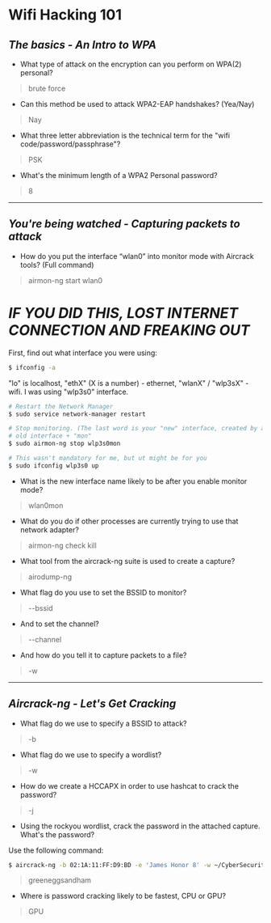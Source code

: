 
# Wifi Hacking 101

## *The basics - An Intro to WPA*

- What type of attack on the encryption can you perform on WPA(2) personal?

> brute force

- Can this method be used to attack WPA2-EAP handshakes? (Yea/Nay)

> Nay

- What three letter abbreviation is the technical term for the "wifi code/password/passphrase"?

> PSK

- What's the minimum length of a WPA2 Personal password?

> 8

---

## *You're being watched - Capturing packets to attack*

- How do you put the interface “wlan0” into monitor mode with Aircrack tools? (Full command)

> airmon-ng start wlan0

# ***IF YOU DID THIS, LOST INTERNET CONNECTION AND FREAKING OUT***

First, find out what interface you were using:

```bash
$ ifconfig -a
```

"lo" is localhost, "ethX" (X is a number) - ethernet, "wlanX" / "wlp3sX" - wifi.
I was using "wlp3s0" interface.

```bash
# Restart the Network Manager
$ sudo service network-manager restart

# Stop monitoring. (The last word is your "new" interface, created by airmon-ng. It's
# old interface + "mon"
$ sudo airmon-ng stop wlp3s0mon

# This wasn't mandatory for me, but ut might be for you
$ sudo ifconfig wlp3s0 up
```

- What is the new interface name likely to be after you enable monitor mode?

> wlan0mon

- What do you do if other processes are currently trying to use that network adapter? 

> airmon-ng check kill

- What tool from the aircrack-ng suite is used to create a capture?

> airodump-ng

- What flag do you use to set the BSSID to monitor?

> --bssid

- And to set the channel?

> --channel

- And how do you tell it to capture packets to a file?

> -w

---

## *Aircrack-ng - Let's Get Cracking*

- What flag do we use to specify a BSSID to attack?

> -b

- What flag do we use to specify a wordlist?

> -w

- How do we create a HCCAPX in order to use hashcat to crack the password?

> -j

- Using the rockyou wordlist, crack the password in the attached capture. What's the password?

Use the following command:

```bash
$ aircrack-ng -b 02:1A:11:FF:D9:BD -e 'James Honor 8' -w ~/CyberSecurity/SecLists/Passwords/Leaked-Databases/rockyou.txt NinjaJc01-01.cap
```

> greeneggsandham

- Where is password cracking likely to be fastest, CPU or GPU?

> GPU

